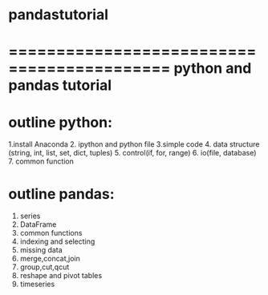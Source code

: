 # pandastutorial
===========================================
python and pandas tutorial
===========================================

outline python:
========
1.install Anaconda
2. ipython and python file
3.simple code
4. data structure (string, int, list, set, dict, tuples) 
5. control(if, for, range)
6. io(file, database)
7. common function

outline pandas:
========
1. series
2. DataFrame
3. common functions
4. indexing and selecting
5. missing data
6. merge,concat,join
7. group,cut,qcut
7. reshape and pivot tables
8. timeseries
